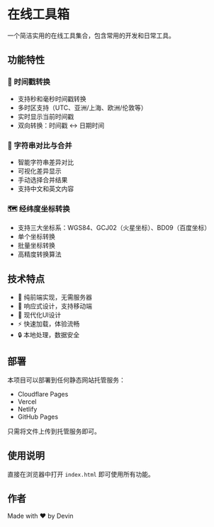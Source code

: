 # 在线工具箱

一个简洁实用的在线工具集合，包含常用的开发和日常工具。

## 功能特性

### 📅 时间戳转换
- 支持秒和毫秒时间戳转换
- 多时区支持（UTC、亚洲/上海、欧洲/伦敦等）
- 实时显示当前时间戳
- 双向转换：时间戳 ↔ 日期时间

### 🔄 字符串对比与合并
- 智能字符串差异对比
- 可视化差异显示
- 手动选择合并结果
- 支持中文和英文内容

### 🗺️ 经纬度坐标转换
- 支持三大坐标系：WGS84、GCJ02（火星坐标）、BD09（百度坐标）
- 单个坐标转换
- 批量坐标转换
- 高精度转换算法

## 技术特点

- 🚀 纯前端实现，无需服务器
- 📱 响应式设计，支持移动端
- 🎨 现代化UI设计
- ⚡ 快速加载，体验流畅
- 🔒 本地处理，数据安全

## 部署

本项目可以部署到任何静态网站托管服务：

- Cloudflare Pages
- Vercel
- Netlify
- GitHub Pages

只需将文件上传到托管服务即可。

## 使用说明

直接在浏览器中打开 `index.html` 即可使用所有功能。

## 作者

Made with ❤️ by Devin